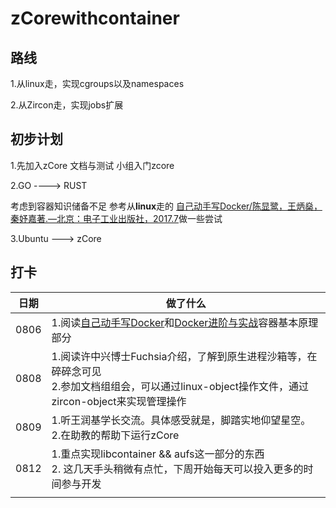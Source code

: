 # zCorewithcontainer

## 路线
1.从linux走，实现cgroups以及namespaces

2.从Zircon走，实现jobs扩展

## 初步计划
1.先加入zCore 文档与测试 小组入门zcore

2.GO ----> RUST

考虑到容器知识储备不足
参考从**linux**走的 [自己动手写Docker/陈显鹭，王炳燊，秦妤嘉著.—北京：电子工业出版社，2017.7](https://github.com/xianlubird/mydocker)做一些尝试

3.Ubuntu ---> zCore



## 打卡

|日期|做了什么|
|--|--|
|0806|1.阅读[自己动手写Docker](https://weread.qq.com/web/reader/a8932240721e42b5a89f479kc81322c012c81e728d9d180)和[Docker进阶与实战](https://weread.qq.com/web/reader/89c324e05c428889cbf40e9kc81322c012c81e728d9d180)容器基本原理部分|
|0808|1.阅读许中兴博士Fuchsia介绍，了解到原生进程沙箱等，在碎碎念可见<br/>2.参加文档组组会，可以通过linux-object操作文件，通过zircon-object来实现管理操作|
|0809|1.听王润基学长交流。具体感受就是，脚踏实地仰望星空。<br/>2.在助教的帮助下运行zCore|
|0812|1.重点实现libcontainer && aufs这一部分的东西<br/>2. 这几天手头稍微有点忙，下周开始每天可以投入更多的时间参与开发|
|||

